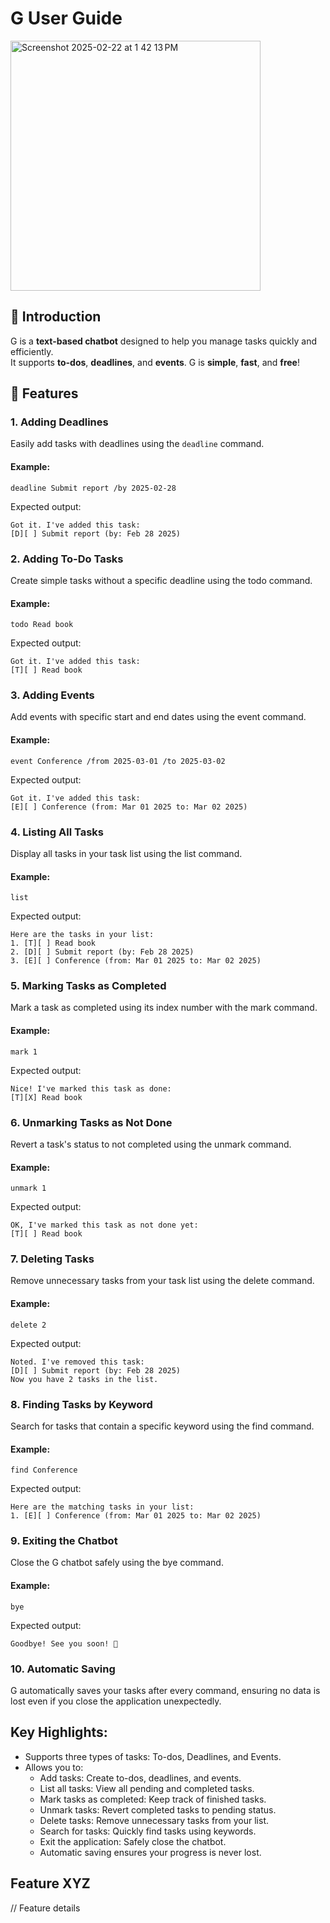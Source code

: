 # G User Guide

<img width="400" alt="Screenshot 2025-02-22 at 1 42 13 PM" src="https://github.com/user-attachments/assets/eac5d1d6-4f3a-4523-afb1-0a8c1cc6096d" />


## **📝 Introduction**
G is a **text-based chatbot** designed to help you manage tasks quickly and efficiently.  
It supports **to-dos**, **deadlines**, and **events**. G is **simple**, **fast**, and **free**!

## **📌 Features**
### **1. Adding Deadlines**
Easily add tasks with deadlines using the `deadline` command.

#### **Example:**
```
deadline Submit report /by 2025-02-28
```
Expected output: 
```
Got it. I've added this task:
[D][ ] Submit report (by: Feb 28 2025)
```
### **2. Adding To-Do Tasks**
Create simple tasks without a specific deadline using the todo command.

#### **Example:**
```
todo Read book
```
Expected output: 
```
Got it. I've added this task:
[T][ ] Read book
```
### **3. Adding Events**
Add events with specific start and end dates using the event command.

#### **Example:**
```
event Conference /from 2025-03-01 /to 2025-03-02
```
Expected output: 
```
Got it. I've added this task:
[E][ ] Conference (from: Mar 01 2025 to: Mar 02 2025)
```
### **4. Listing All Tasks**
Display all tasks in your task list using the list command.

#### **Example:**
```
list
```
Expected output: 
```
Here are the tasks in your list:
1. [T][ ] Read book
2. [D][ ] Submit report (by: Feb 28 2025)
3. [E][ ] Conference (from: Mar 01 2025 to: Mar 02 2025)
```
### **5. Marking Tasks as Completed**
Mark a task as completed using its index number with the mark command.

#### **Example:**
```
mark 1
```
Expected output: 
```
Nice! I've marked this task as done:
[T][X] Read book
```
### **6. Unmarking Tasks as Not Done**
Revert a task's status to not completed using the unmark command.

#### **Example:**
```
unmark 1
```
Expected output: 
```
OK, I've marked this task as not done yet:
[T][ ] Read book
```
### **7. Deleting Tasks**
Remove unnecessary tasks from your task list using the delete command.

#### **Example:**
```
delete 2
```
Expected output: 
```
Noted. I've removed this task:
[D][ ] Submit report (by: Feb 28 2025)
Now you have 2 tasks in the list.
```
### **8. Finding Tasks by Keyword**
Search for tasks that contain a specific keyword using the find command.

#### **Example:**
```
find Conference
```
Expected output: 
```
Here are the matching tasks in your list:
1. [E][ ] Conference (from: Mar 01 2025 to: Mar 02 2025)
```
### **9. Exiting the Chatbot**
Close the G chatbot safely using the bye command.

#### **Example:**
```
bye
```
Expected output: 
```
Goodbye! See you soon! 👋
```
### **10. Automatic Saving**
G automatically saves your tasks after every command, ensuring no data is lost even if you close the application unexpectedly.

## Key Highlights:
- Supports three types of tasks: To-dos, Deadlines, and Events.
- Allows you to:
  - Add tasks: Create to-dos, deadlines, and events.
  - List all tasks: View all pending and completed tasks.
  - Mark tasks as completed: Keep track of finished tasks.
  - Unmark tasks: Revert completed tasks to pending status.
  - Delete tasks: Remove unnecessary tasks from your list.
  - Search for tasks: Quickly find tasks using keywords.
  - Exit the application: Safely close the chatbot.
  - Automatic saving ensures your progress is never lost.


## Feature XYZ

// Feature details
